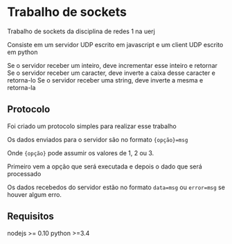 # Trabalho de sockets
Trabalho de sockets da disciplina de redes 1 na uerj

Consiste em um servidor UDP escrito em javascript e um client UDP escrito em python

Se o servidor receber um inteiro, deve incrementar esse inteiro e retornar
Se o servidor receber um caracter, deve inverte a caixa desse caracter e retorna-lo
Se o servidor receber uma string, deve inverte a mesma e retorna-la

## Protocolo

Foi criado um protocolo simples para realizar esse trabalho

Os dados enviados para o servidor são no formato `{opção}=msg`

Onde `{opção}` pode assumir os valores de 1, 2 ou 3.

Primeiro vem a opção que será executada e depois o dado que será processado

Os dados recebedos do servidor estão no formato `data=msg` ou `error=msg` se houver algum erro.

## Requisitos

nodejs >= 0.10
python >=3.4